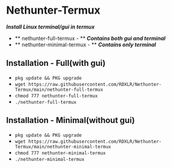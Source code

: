 # Nethunter-Termux
***Install Linux terminal/gui in termux***

- ** nethunter-full-termux - ** ***Contains both gui and terminal***
- ** nethunter-minimal-termux - ** ***Contains only terminal***

## Installation - Full(with gui)
* `pkg update && PKG upgrade`
* `wget https://raw.githubusercontent.com/RDXLR/Nethunter-Termux/main/nethunter-full-termux`
* `chmod 777 nethunter-full-termux`
* `./nethunter-full-termux`

## Installation - Minimal(without gui)
* `pkg update && PKG upgrade`
* `wget https://raw.githubusercontent.com/RDXLR/Nethunter-Termux/main/nethunter-minimal-termux`
* `chmod 777 nethunter-minimal-termux`
* `./nethunter-minimal-termux`
